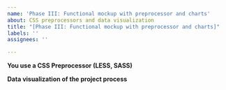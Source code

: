 ```yaml
---
name: 'Phase III: Functional mockup with preprocessor and charts'
about: CSS preprocessors and data visualization
title: "[Phase III: Functional mockup with preprocessor and charts]"
labels: ''
assignees: ''

---
```


**You use a CSS Preprocessor (LESS, SASS)**

**Data visualization of the project process**
